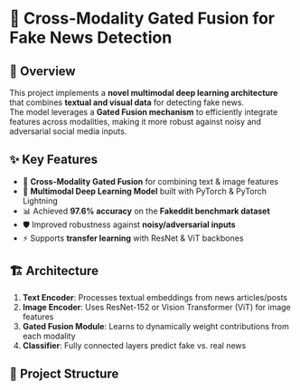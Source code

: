 # 📰 Cross-Modality Gated Fusion for Fake News Detection  

## 📌 Overview  
This project implements a **novel multimodal deep learning architecture** that combines **textual and visual data** for detecting fake news.  
The model leverages a **Gated Fusion mechanism** to efficiently integrate features across modalities, making it more robust against noisy and adversarial social media inputs.  

## ✨ Key Features  
- 🔗 **Cross-Modality Gated Fusion** for combining text & image features  
- 🧠 **Multimodal Deep Learning Model** built with PyTorch & PyTorch Lightning  
- 📊 Achieved **97.6% accuracy** on the **Fakeddit benchmark dataset**  
- 🛡️ Improved robustness against **noisy/adversarial inputs**  
- ⚡ Supports **transfer learning** with ResNet & ViT backbones  

## 🏗️ Architecture  
1. **Text Encoder**: Processes textual embeddings from news articles/posts  
2. **Image Encoder**: Uses ResNet-152 or Vision Transformer (ViT) for image features  
3. **Gated Fusion Module**: Learns to dynamically weight contributions from each modality  
4. **Classifier**: Fully connected layers predict fake vs. real news  

## 📂 Project Structure  
